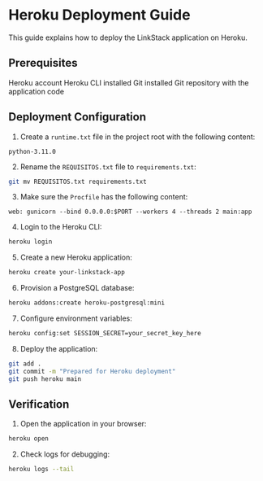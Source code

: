 # Heroku Deployment Guide

This guide explains how to deploy the LinkStack application on Heroku.

## Prerequisites

Heroku account
Heroku CLI installed
Git installed
Git repository with the application code

## Deployment Configuration

1. Create a `runtime.txt` file in the project root with the following content:
```
python-3.11.0
```
2. Rename the `REQUISITOS.txt` file to `requirements.txt`:
```bash
git mv REQUISITOS.txt requirements.txt
```
3. Make sure the `Procfile` has the following content:
```
web: gunicorn --bind 0.0.0.0:$PORT --workers 4 --threads 2 main:app
```
4. Login to the Heroku CLI:
```bash
heroku login
```
5. Create a new Heroku application:
```bash
heroku create your-linkstack-app
```
6. Provision a PostgreSQL database:
```bash
heroku addons:create heroku-postgresql:mini
```
7. Configure environment variables:
```bash
heroku config:set SESSION_SECRET=your_secret_key_here
```
8. Deploy the application:
```bash
git add .
git commit -m "Prepared for Heroku deployment"
git push heroku main
```

## Verification

1. Open the application in your browser:
```bash
heroku open
```
2. Check logs for debugging:
```bash
heroku logs --tail
```


